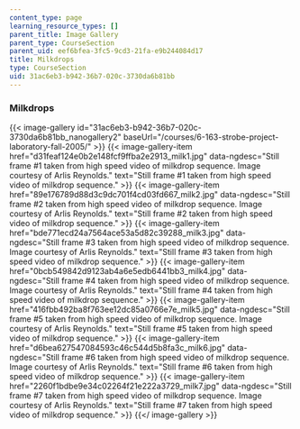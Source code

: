 ```yaml
---
content_type: page
learning_resource_types: []
parent_title: Image Gallery
parent_type: CourseSection
parent_uid: eef6bfea-3fc5-9cd3-21fa-e9b244084d17
title: Milkdrops
type: CourseSection
uid: 31ac6eb3-b942-36b7-020c-3730da6b81bb
---
```


### Milkdrops
{{< image-gallery id="31ac6eb3-b942-36b7-020c-3730da6b81bb_nanogallery2" baseUrl="/courses/6-163-strobe-project-laboratory-fall-2005/" >}}
{{< image-gallery-item href="d31feaf124e0b2e148fcf9ffba2e2913_milk1.jpg" data-ngdesc="Still frame #1 taken from high speed video of milkdrop sequence. Image courtesy of Arlis Reynolds." text="Still frame #1 taken from high speed video of milkdrop sequence." >}}
{{< image-gallery-item href="89e176789d88d3c9dc701f4cd03fd667_milk2.jpg" data-ngdesc="Still frame #2 taken from high speed video of milkdrop sequence. Image courtesy of Arlis Reynolds." text="Still frame #2 taken from high speed video of milkdrop sequence." >}}
{{< image-gallery-item href="bde771ecd24a7564ace53a5d82c39288_milk3.jpg" data-ngdesc="Still frame #3 taken from high speed video of milkdrop sequence. Image courtesy of Arlis Reynolds." text="Still frame #3 taken from high speed video of milkdrop sequence." >}}
{{< image-gallery-item href="0bcb549842d9123ab4a6e5edb6441bb3_milk4.jpg" data-ngdesc="Still frame #4 taken from high speed video of milkdrop sequence. Image courtesy of Arlis Reynolds." text="Still frame #4 taken from high speed video of milkdrop sequence." >}}
{{< image-gallery-item href="416fbb492ba8f763ee12dc85a0766e7e_milk5.jpg" data-ngdesc="Still frame #5 taken from high speed video of milkdrop sequence. Image courtesy of Arlis Reynolds." text="Still frame #5 taken from high speed video of milkdrop sequence." >}}
{{< image-gallery-item href="d6bea627547084593c46c544d5b8fa3c_milk6.jpg" data-ngdesc="Still frame #6 taken from high speed video of milkdrop sequence. Image courtesy of Arlis Reynolds." text="Still frame #6 taken from high speed video of milkdrop sequence." >}}
{{< image-gallery-item href="2260f1bdbe9e34c02264f21e222a3729_milk7.jpg" data-ngdesc="Still frame #7 taken from high speed video of milkdrop sequence. Image courtesy of Arlis Reynolds." text="Still frame #7 taken from high speed video of milkdrop sequence." >}}
{{</ image-gallery >}}
